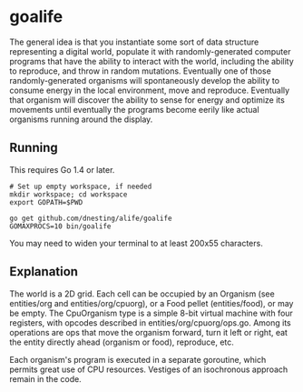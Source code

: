 # goalife

The general idea is that you instantiate some sort of data structure representing a digital world, populate it with randomly-generated computer programs that have the ability to interact with the world, including the ability to reproduce, and throw in random mutations.  Eventually one of those randomly-generated organisms will spontaneously develop the ability to consume energy in the local environment, move and reproduce.  Eventually that organism will discover the ability to sense for energy and optimize its movements until eventually the programs become eerily like actual organisms running around the display.

## Running

This requires Go 1.4 or later.

    # Set up empty workspace, if needed
    mkdir workspace; cd workspace
    export GOPATH=$PWD

    go get github.com/dnesting/alife/goalife
    GOMAXPROCS=10 bin/goalife

You may need to widen your terminal to at least 200x55 characters.

## Explanation

The world is a 2D grid.  Each cell can be occupied by an Organism (see entities/org and entities/org/cpuorg), or a Food pellet (entities/food), or may be empty.  The CpuOrganism type is a simple 8-bit virtual machine with four registers, with opcodes described in entities/org/cpuorg/ops.go.  Among its operations are ops that move the organism forward, turn it left or right, eat the entity directly ahead (organism or food), reproduce, etc.

Each organism's program is executed in a separate goroutine, which permits great use of CPU resources.  Vestiges of an isochronous approach remain in the code.
